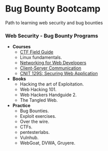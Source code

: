 # Bug Bounty Bootcamp

Path to learning web security and bug bounties

### Web Security - Bug Bounty Programs

* **Courses** 
  * [CTF Field Guide](https://trailofbits.github.io/ctf/)
  * Linux fundamentals.
  * [Networking for Web Developers](https://www.udacity.com/course/networking-for-web-developers--ud256)
  * [Client-Server Communication](https://www.udacity.com/course/client-server-communication--ud897)
  * [CNIT 129S: Securing Web Application](https://samsclass.info/129S/129S_F16.shtml)
* **Books**
  * Hacking the art of Exploitation.
  * Web Hacking 101.
  * Web Hackers Handguide 2.
  * The Tangled Web.
* **Practice**
  * Bug Bounties.
  * Exploit exercises.
  * Over the wire.
  * CTFs.
  * pentesterlabs.
  * Vulnhub.
  * WebGoat, DVWA, Gruyere.
